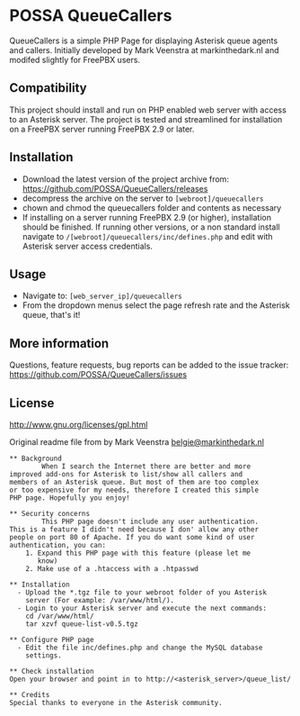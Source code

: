 POSSA QueueCallers
==================

QueueCallers is a simple PHP Page for displaying Asterisk queue agents and callers. Initially developed by Mark Veenstra at markinthedark.nl and modifed slightly for FreePBX users.


## Compatibility
This project should install and run on PHP enabled web server with access to an Asterisk server. The project is tested and streamlined for installation on a FreePBX server running FreePBX 2.9 or later.

## Installation
* Download the latest version of the project archive from: https://github.com/POSSA/QueueCallers/releases
* decompress the archive on the server to `[webroot]/queuecallers`
* chown and chmod the queuecallers folder and contents as necessary
* If installing on a server running FreePBX 2.9 (or higher), installation should be finished. If running other versions, or a non standard install navigate to `/[webroot]/queuecallers/inc/defines.php` and edit with Asterisk server access credentials.

## Usage
* Navigate to: `[web_server_ip]/queuecallers`
* From the dropdown menus select the page refresh rate and the Asterisk queue, that's it!

## More information
Questions, feature requests, bug reports can be added to the issue tracker: https://github.com/POSSA/QueueCallers/issues

## License
http://www.gnu.org/licenses/gpl.html


Original readme file from by Mark Veenstra <belgie@markinthedark.nl>

```
** Background
        When I search the Internet there are better and more
improved add-ons for Asterisk to list/show all callers and
members of an Asterisk queue. But most of them are too complex
or too expensive for my needs, therefore I created this simple
PHP page. Hopefully you enjoy!

** Security concerns
        This PHP page doesn't include any user authentication.
This is a feature I didn't need because I don' allow any other
people on port 80 of Apache. If you do want some kind of user
authentication, you can:
    1. Expand this PHP page with this feature (please let me
       know)
    2. Make use of a .htaccess with a .htpasswd

** Installation
  - Upload the *.tgz file to your webroot folder of you Asterisk
    server (For example: /var/www/html/).
  - Login to your Asterisk server and execute the next commands:
    cd /var/www/html/
    tar xzvf queue-list-v0.5.tgz

** Configure PHP page
  - Edit the file inc/defines.php and change the MySQL database
    settings.

** Check installation
Open your browser and point in to http://<asterisk_server>/queue_list/

** Credits
Special thanks to everyone in the Asterisk community.
```
